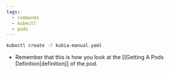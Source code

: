 ```yaml
---
tags:
  - commands
  - kubectl
  - pods
---
```

```bash
kubectl create -f kubia-manual.yaml
```

- Remember that this is how you look at the [[Getting A Pods Definition|definition]] of the pod.